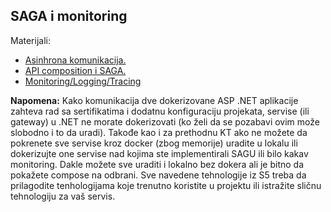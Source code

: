 ## SAGA i monitoring

Materijali:  
- <a href='https://github.com/lukaDoric/SOA/blob/main/S5/asinhrona_komunikacija.md'>Asinhrona komunikacija.</a>  
- <a href='https://github.com/lukaDoric/SOA/blob/main/S5/api_composition_saga.md'>API composition i SAGA.</a>
- <a href='https://github.com/lukaDoric/SOA/blob/main/S5/monitoring.md'>Monitoring/Logging/Tracing</a>

<b>Napomena:</b> Kako komunikacija dve dokerizovane ASP .NET aplikacije zahteva rad sa sertifikatima i dodatnu konfiguraciju projekata, servise (ili gateway) u .NET ne morate dokerizovati (ko želi da se pozabavi ovim može slobodno i to da uradi). Takođe kao i za prethodnu KT ako ne možete da pokrenete sve servise kroz docker (zbog memorije) uradite u lokalu ili dokerizujte one servise nad kojima ste implementirali SAGU ili bilo kakav monitoring. Dakle možete sve uraditi i lokalno bez dokera ali je bitno da pokažete compose na odbrani. Sve navedene tehnologije iz S5 treba da prilagodite tenhologijama koje trenutno koristite u projektu ili istražite sličnu tehnologiju za vaš servis.
